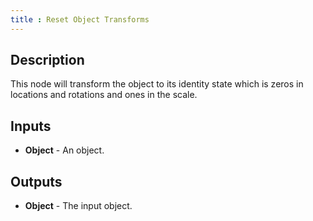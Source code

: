 ```yaml
---
title : Reset Object Transforms
---
```


## Description

This node will transform the object to its identity state which is zeros
in locations and rotations and ones in the scale.

## Inputs

- **Object** - An object.

## Outputs

- **Object** - The input object.

